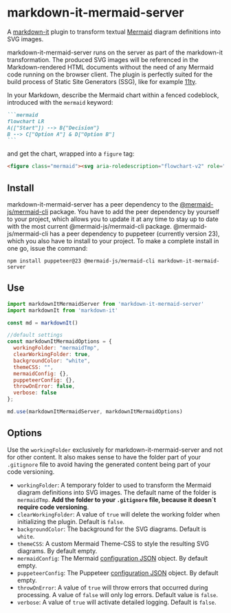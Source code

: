 # markdown-it-mermaid-server

A [markdown-it](https://github.com/markdown-it/markdown-it) plugin to transform textual [Mermaid](https://mermaid.js.org) diagram definitions into SVG images.

markdown-it-mermaid-server runs on the server as part of the markdown-it transformation. The produced SVG images will be referenced in the Markdown-rendered HTML documents without the need of any Mermaid code running on the browser client. The plugin is perfectly suited for the build process of Static Site Generators (SSG), like for example [11ty](https://www.11ty.dev).

In your Markdown, describe the Mermaid chart within a fenced codeblock, introduced with the `mermaid` keyword:

~~~markdown
```mermaid
flowchart LR
A(["Start"]) --> B{"Decision"}
B --> C["Option A"] & D["Option B"]
```
~~~

and get the chart, wrapped into a `figure` tag:

```html
<figure class="mermaid"><svg aria-roledescription="flowchart-v2" role="graphics-document document" viewBox="0 0 410.96875 174" ...></svg></figure>
```


## Install

markdown-it-mermaid-server has a peer dependency to the [@mermaid-js/mermaid-cli](https://www.npmjs.com/package/@mermaid-js/mermaid-cli/) package. You have to add the peer dependency by yourself to your project, which allows you to update it at any time to stay up to date with the most current @mermaid-js/mermaid-cli package. @mermaid-js/mermaid-cli has a peer dependency to puppeteer (currently version 23), which you also have to install to your project. To make a complete install in one go, issue the command:

`npm install puppeteer@23 @mermaid-js/mermaid-cli markdown-it-mermaid-server`

## Use

```js
import markdownItMermaidServer from 'markdown-it-mermaid-server'
import markdownIt from 'markdown-it'

const md = markdownIt()

//default settings
const markdownItMermaidOptions = {
  workingFolder: "mermaidTmp",
  clearWorkingFolder: true,
  backgroundColor: "white",
  themeCSS: "",
  mermaidConfig: {},
  puppeteerConfig: {},
  throwOnError: false,
  verbose: false
};

md.use(markdownItMermaidServer, markdownItMermaidOptions)
```

## Options

Use the `workingFolder` exclusively for markdown-it-mermaid-server and not for other content. It also makes sense to have the folder part of your `.gitignore` file to avoid having the generated content being part of your code versioning.

- `workingFolder`: A temporary folder to used to transform the Mermaid diagram definitions into SVG images. The default name of the folder is `mermaidTmp`. **Add the folder to your `.gitignore` file, because it doesn´t require code versioning**.
- `clearWorkingFolder`: A value of `true` will delete the working folder when initializing the plugin. Default is `false`.
- `backgroundColor`: The background for the SVG diagrams. Default is `white`.
- `themeCSS`: A custom Mermaid Theme-CSS to style the resulting SVG diagrams. By default empty.
- `mermaidConfig`: The Mermaid [configuration JSON](https://mermaid.js.org/config/schema-docs/config.html) object. By default empty.
- `puppeteerConfig`: The Puppeteer [configuration JSON](https://pptr.dev/guides/configuration) object. By default empty.
- `throwOnError`: A value of `true` will throw errors that occurred during processing. A value of `false` will only log errors. Default value is `false`.
- `verbose`: A value of `true` will activate detailed logging. Default is `false`.
